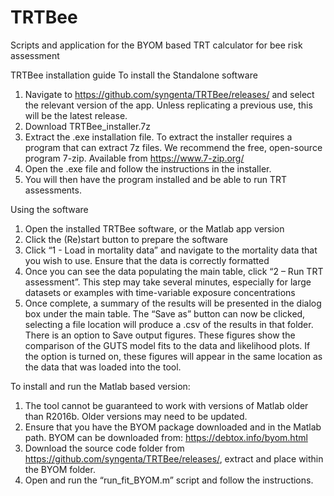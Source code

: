 # TRTBee
Scripts and application for the BYOM based TRT calculator for bee risk assessment

TRTBee installation guide
To install the Standalone software
1.	Navigate to https://github.com/syngenta/TRTBee/releases/ and select the relevant version of the app. Unless replicating a previous use, this will be the latest release.
2.	Download TRTBee_installer.7z
3.	Extract the .exe installation file. To extract the installer requires a program that can extract 7z files. We recommend the free, open-source program 7-zip. Available from https://www.7-zip.org/
4.	Open the .exe file and follow the instructions in the installer.
5.	You will then have the program installed and be able to run TRT assessments.

Using the software
1.	Open the installed TRTBee software, or the Matlab app version
2.	Click the (Re)start button to prepare the software
3.	Click “1 - Load in mortality data” and navigate to the mortality data that you wish to use. Ensure that the data is correctly formatted
4.	Once you can see the data populating the main table, click “2 – Run TRT assessment”. This step may take several minutes, especially for large datasets or examples with time-variable exposure concentrations
5.	Once complete, a summary of the results will be presented in the dialog box under the main table. The “Save as” button can now be clicked, selecting a file location will produce a .csv of the results in that folder.
There is an option to Save output figures. These figures show the comparison of the GUTS model fits to the data and likelihood plots. If the option is turned on, these figures will appear in the same location as the data that was loaded into the tool.

To install and run the Matlab based version:
1.	The tool cannot be guaranteed to work with versions of Matlab older than R2016b. Older versions may need to be updated.
2.	Ensure that you have the BYOM package downloaded and in the Matlab path. BYOM can be downloaded from: https://debtox.info/byom.html
3.	Download the source code folder from https://github.com/syngenta/TRTBee/releases/, extract and place within the BYOM folder.
4.	Open and run the “run_fit_BYOM.m” script and follow the instructions.
